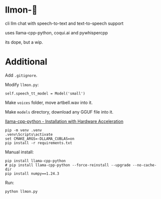 # llmon-:pie:

cli llm chat with speech-to-text and text-to-speech support


uses llama-cpp-python, coqui.ai and pywhispercpp

its dope, but a wip.

# Additional

Add `.gitignore`.

Modify `llmon.py`:
```
self.speech_tt_model = Model('small')
```
Make `voices` folder, move artbell.wav into it.

Make `models` directory, download any GGUF file into it.

[llama-cpp-python - Installation with Hardware Acceleration](https://github.com/abetlen/llama-cpp-python#installation-with-hardware-acceleration)

```
pip -m venv .venv
.venv\Scripts\activate
set CMAKE_ARGS=-DLLAMA_CUBLAS=on
pip install -r requirements.txt
```

Manual install:
```
pip install llama-cpp-python
# pip install llama-cpp-python --force-reinstall --upgrade --no-cache-dir
pip install numpy==1.24.3
```

Run:
```
python llmon.py
```